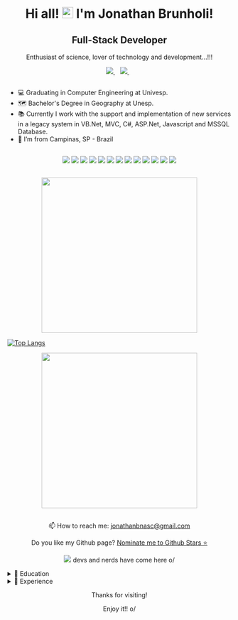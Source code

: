 <h1 align='center'>
  Hi all! <img src=https://github.com/TheDudeThatCode/TheDudeThatCode/blob/master/Assets/Earth.gif width="25"> I'm Jonathan Brunholi!
</h1>

<h2 align='center'>
  Full-Stack Developer 
</h2> 

<p align='center'>
  Enthusiast of science, lover of technology and development...!!!
</p>

<p align='center'>
  <a href="https://www.linkedin.com/in/jonathan-brunholi/">
    <img src="https://img.shields.io/badge/linkedin-%230077B5.svg?&style=for-the-badge&logo=linkedin&logoColor=white" />
  </a>&nbsp;&nbsp;
  <a href="https://instagram.com/jbnasc90">
    <img src="https://img.shields.io/badge/instagram-%23E4405F.svg?&style=for-the-badge&logo=instagram&logoColor=white" />        
  </a>&nbsp;&nbsp;
</p>

##

- 💻 Graduating in Computer Engineering at Univesp.
- 🗺 Bachelor's Degree in Geography at Unesp.
- 📚 Currently I work with the support and implementation of new services in a legacy system in VB.Net, MVC, C#, ASP.Net, Javascript and MSSQL Database.
- 🏡 I’m from Campinas, SP - Brazil

##

<p align='center'>
  <img src="https://img.shields.io/badge/Python-3776AB?style=for-the-badge&logo=python&logoColor=white" />
  <img src="https://img.shields.io/badge/Microsoft_SQL_Server-CC2927?style=for-the-badge&logo=microsoft-sql-server&logoColor=white" />
  <img src="https://img.shields.io/badge/C%23-239120?style=for-the-badge&logo=c-sharp&logoColor=white" />
  <img src="https://img.shields.io/badge/HTML5-E34F26?style=for-the-badge&logo=html5&logoColor=white" />
  <img src="https://img.shields.io/badge/.NET-512BD4?style=for-the-badge&logo=dotnet&logoColor=white" />
  <img src="https://img.shields.io/badge/mysql-%2300f.svg?style=for-the-badge&logo=mysql&logoColor=white" />
  <img src="https://img.shields.io/badge/PyCharm-000000.svg?&style=for-the-badge&logo=PyCharm&logoColor=white" />
  <img src="https://img.shields.io/badge/Node.js-43853D?style=for-the-badge&logo=node.js&logoColor=white" />
  <img src="https://img.shields.io/badge/GitHub-100000?style=for-the-badge&logo=github&logoColor=white" />
  <img src="https://img.shields.io/badge/JavaScript-F7DF1E?style=for-the-badge&logo=javascript&logoColor=black" />
  <img src="https://img.shields.io/badge/CSS-239120?&style=for-the-badge&logo=css3&logoColor=white" />
  <img src="https://img.shields.io/badge/Bootstrap-563D7C?style=for-the-badge&logo=bootstrap&logoColor=white" />
  <img src="https://img.shields.io/badge/Microsoft_Azure-0089D6?style=for-the-badge&logo=microsoft-azure&logoColor=white" />
</p>

##

<p align='center'>
  <a href="#"><img src="https://github-readme-stats.vercel.app/api?username=jbrunholi&show_icons=true&count_private=true&theme=dark" width="350"></a>
</p>

[![Top Langs](https://github-readme-stats.vercel.app/api/top-langs/?username=Jbrunholi)](https://github.com/Jbrunholi/github-readme-stats)

<p align='center'>
  <a href="#"><img src="https://github-readme-stats.vercel.app/api/top-langs/?username=Jbrunholi&show_icons=true&count_private=true&theme=dark" width="350"></a>
</p>

##




<p align='center'>
  📫 How to reach me: <a href='mailto:cojonathanbnasc@gmail.com'>jonathanbnasc@gmail.com</a>
</p>


<p align='center'>
  Do you like my Github page? <a href='https://stars.github.com/nominate/'>Nominate me to Github Stars ⭐</a>
</p>




<p align='center'>
  <a href="#"><img src="https://badges.pufler.dev/visits/jbrunholi/jbrunholi"></a> devs and nerds have come here o/
</p>

<details>
  <summary>📃 Education</summary>
      
  - 📖 **Bachelor's in Geography**\
📆 2010 - 2014\
📍 **São Paulo State University - FCT UNESP** - Presidente Prudente, Brazil
    
  - 📖 **Computer Engineering**\
📆 2020 - 2024\
📍 **São Paulo State Virtual University - UNIVESP** - Campinas, Brazil
 </details> 

<details>
  <summary>📃 Experience</summary>
  
  - 👨‍💻 **Sales Representative and DevOps Incompany Consultant**\
📆 2021 - 2022\
📍 **HNZ IT Consulting and Training** - Campinas/SP, Brazil
  
  - 👨‍💻 **Full-Stack Developer** - Remote\
📆 2021 - moment\
📍 **KHIPO LTDA** - São Paulo/SP, Brazil
</details>

<p align='center'>
 Thanks for visiting!
</p>
<p align='center'>  
 Enjoy it!! o/
</p>
